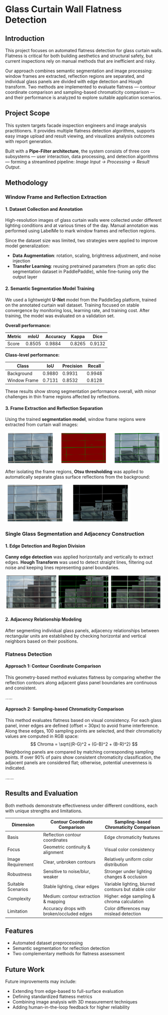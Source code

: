 # Glass Curtain Wall Flatness Detection

## Introduction

This project focuses on automated flatness detection for glass curtain walls. Flatness is critical for both building aesthetics and structural safety, but current inspections rely on manual methods that are inefficient and risky.  

Our approach combines semantic segmentation and image processing: window frames are extracted, reflection regions are separated, and individual glass panels are divided with edge detection and Hough transform. Two methods are implemented to evaluate flatness — contour coordinate comparison and sampling-based chromaticity comparison — and their performance is analyzed to explore suitable application scenarios.

## Project Scope

This system targets facade inspection engineers and image analysis practitioners. It provides multiple flatness detection algorithms, supports easy image upload and result viewing, and visualizes analysis outcomes with report generation.  

Built with a **Pipe-Filter architecture**, the system consists of three core subsystems — user interaction, data processing, and detection algorithms — forming a streamlined pipeline: *Image Input → Processing → Result Output*.

## Methodology

### Window Frame and Reflection Extraction

#### 1. Dataset Collection and Annotation

High-resolution images of glass curtain walls were collected under different lighting conditions and at various times of the day. Manual annotation was performed using LabelMe to mark window frames and reflection regions.  

Since the dataset size was limited, two strategies were applied to improve model generalization:  

- **Data Augmentation**: rotation, scaling, brightness adjustment, and noise injection  
- **Transfer Learning**: reusing pretrained parameters (from an optic disc segmentation dataset in PaddlePaddle), while fine-tuning only the output layer

#### 2. Semantic Segmentation Model Training

We used a lightweight **U-Net** model from the PaddleSeg platform, trained on the annotated curtain wall dataset. Training focused on stable convergence by monitoring loss, learning rate, and training cost. After training, the model was evaluated on a validation set.  

**Overall performance:**

| Metric | mIoU   | Accuracy | Kappa  | Dice   |
| ------ | ------ | -------- | ------ | ------ |
| Score  | 0.8505 | 0.9884   | 0.8265 | 0.9132 |

**Class-level performance:**

| Class        | IoU    | Precision | Recall |
| ------------ | ------ | --------- | ------ |
| Background   | 0.9880 | 0.9931    | 0.9948 |
| Window Frame | 0.7131 | 0.8532    | 0.8128 |

These results show strong segmentation performance overall, with minor challenges in thin frame regions affected by reflections.

#### 3. Frame Extraction and Reflection Separation

Using the trained **segmentation model**, window frame regions were extracted from curtain wall images:  

![Segmentation Result](pic/semantic_segmentation_result.png)  

After isolating the frame regions, **Otsu thresholding** was applied to automatically separate glass surface reflections from the background:  

<img src="pic/otsu_result.png" alt="Otsu Result" width="400" />  

### Single Glass Segmentation and Adjacency Construction

#### 1. Edge Detection and Region Division

**Canny edge detection** was applied horizontally and vertically to extract edges. **Hough Transform** was used to detect straight lines, filtering out noise and keeping lines representing panel boundaries. 

![Single Glass Segmentation](pic/glass_segmentation.png)  

#### 2. Adjacency Relationship Modeling

After segmenting individual glass panels, adjacency relationships between rectangular units are established by checking horizontal and vertical neighbors based on their positions.

### Flatness Detection

#### Approach 1: Contour Coordinate Comparison

This geometry-based method evaluates flatness by comparing whether the reflection contours along adjacent glass panel boundaries are continuous and consistent.  

<img src="pic/contour.png" alt="Contour Comparison" style="zoom: 15%;" />  

#### Approach 2: Sampling-based Chromaticity Comparison

This method evaluates flatness based on visual consistency. For each glass panel, inner edges are defined (offset = 30px) to avoid frame interference. Along these edges, 100 sampling points are selected, and their chromaticity values are computed in RGB space: 
$$
Chroma = \sqrt{(R-G)^2 + (G-B)^2 + (B-R)^2}
$$
Neighboring panels are compared by matching corresponding sampling points. If over 90% of pairs show consistent chromaticity classification, the adjacent panels are considered flat; otherwise, potential unevenness is indicated.  

<img src="pic/chroma.png" alt="Chromaticity Comparison" style="zoom:15%;" />  

## Results and Evaluation

Both methods demonstrate effectiveness under different conditions, each with unique strengths and limitations.  

| Dimension          | Contour Coordinate Comparison             | Sampling-based Chromaticity Comparison               |
| ------------------ | ----------------------------------------- | ---------------------------------------------------- |
| Basis              | Reflection contour coordinates            | Edge chromaticity features                           |
| Focus              | Geometric continuity & alignment          | Visual color consistency                             |
| Image Requirement  | Clear, unbroken contours                  | Relatively uniform color distribution                |
| Robustness         | Sensitive to noise/blur, weaker           | Stronger under lighting changes & occlusion          |
| Suitable Scenarios | Stable lighting, clear edges              | Variable lighting, blurred contours but stable color |
| Complexity         | Medium: contour extraction & mapping      | Higher: edge sampling & chroma calculation           |
| Limitation         | Accuracy drops with broken/occluded edges | Color differences may mislead detection              |

## Features

- Automated dataset preprocessing  
- Semantic segmentation for reflection detection  
- Two complementary methods for flatness assessment  

## Future Work

Future improvements may include:  

- Extending from edge-based to full-surface evaluation  
- Defining standardized flatness metrics  
- Combining image analysis with 3D measurement techniques  
- Adding human-in-the-loop feedback for higher reliability 

